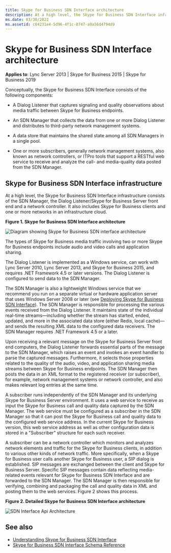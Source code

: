 ```yaml
---
title: Skype for Business SDN Interface architecture
description: At a high level, the Skype for Business SDN Interface infrastructure consists of the SDN Manager, the Dialog Listener/Skype for Business Server front end and a network controller. It also includes Skype for Business clients and one or more networks in an infrastructure cloud.
ms.date: 03/30/2022 
ms.assetid: c84231e4-5d96-4f1c-8747-a9a56d4794d9
---
```


# Skype for Business SDN Interface architecture

 **Applies to**: Lync Server 2013 | Skype for Business 2015 | Skype for Business 2019

Conceptually, the Skype for Business SDN Interface consists of the following components:
  
- A Dialog Listener that captures signaling and quality observations about media traffic between Skype for Business endpoints.

- An SDN Manager that collects the data from one or more Dialog Listener and distributes to third-party network management systems.

- A data store that maintains the shared state among all SDN Managers in a single pool.

- One or more subscribers, generally network management systems, also known as network controllers, or ITPro tools that support a RESTful web service to receive and analyze the call- and media-quality data posted from the SDN Manager.

## Skype for Business SDN Interface infrastructure

At a high level, the Skype for Business SDN Interface infrastructure consists of the SDN Manager, the Dialog Listener/Skype for Business Server front end and a network controller. It also includes Skype for Business clients and one or more networks in an infrastructure cloud.
  
**Figure 1. Skype for Business SDN Interface architecture**

![Diagram showing Skype for Business SDN interface architecture](../images/388c0128-bfa1-4a38-9a47-5a1797e4528e.PNG)
  
The types of Skype for Business media traffic involving two or more Skype for Business endpoints include audio and video calls and application sharing.
  
The Dialog Listener is implemented as a Windows service, can work with Lync Server 2010, Lync Server 2013, and Skype for Business 2015, and requires .NET Framework 4.5 or later versions. The Dialog Listener is configured to send data to the SDN Manager.
  
The SDN Manager is also a lightweight Windows service that we recommend you run on a separate virtual or hardware application server that uses Windows Server 2008 or later (see [Deploying Skype for Business SDN Interface](deploying-the-sdn-interface.md)). The SDN Manager is responsible for processing the various events received from the Dialog Listener. It maintains state of the individual real-time streams—including whether the stream has started, ended, updated, and more in the associated data store (either Redis, local cache)—and sends the resulting XML data to the configured data receivers. The SDN Manager requires .NET Framework 4.5 or a later.
  
Upon receiving a relevant message on the Skype for Business Server front end computers, the Dialog Listener forwards essential parts of the message to the SDN Manager, which raises an event and invokes an event handler to parse the captured messages. Furthermore, it selects those properties related to the quality of the audio, video, and application sharing media streams between Skype for Business endpoints. The SDN Manager then posts the data in an XML format to the registered receiver (or subscriber), for example, network management systems or network controller, and also makes relevant log entries at the same time.
  
A subscriber runs independently of the SDN Manager and its underlying Skype for Business Server environment. It uses a web service to receive as input the Skype for Business call and quality data captured by the SDN Manager. The web service must be configured as a subscriber in the SDN Manager so that it can post the Skype for Business call and quality data to the configured web service address. In the current Skype for Business version, this web service address as well as other configuration data is stored in a "Subscriber" structure for each such receiver.
  
A subscriber can be a network controller which monitors and analyzes network elements and traffic for the Skype for Business clients, in addition to various other kinds of network traffic. More specifically, when a Skype for Business user calls another Skype for Business user, a SIP dialog is established. SIP messages are exchanged between the client and Skype for Business Server. Specific SIP messages contain data reflecting media-related events relevant for Skype for Business SDN Interface and are forwarded to the SDN Manager. The SDN Manager is then responsible for verifying, combining and packaging the call and quality data in XML and posting them to the web services. Figure 2 shows this process.
  
**Figure 2. Detailed Skype for Business SDN Interface architecture**

![SDN Interface Api Architecture](../images/4b1a7938-ca4d-4f4b-8929-5cd5205ca75e.png)
  
## See also

- [Understanding Skype for Business SDN Interface](understanding-sdn-interface.md)
- [Skype for Business SDN Interface Schema Reference](skype-for-business-sdn-interface-schema-reference.md)
